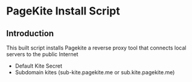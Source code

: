 # PageKite Install Script
## Introduction
This built script installs Pagekite a reverse proxy tool that connects local servers to the public Internet

  - Default Kite Secret
  - Subdomain kites (sub-kite.pagekite.me or sub.kite.pagekite.me) 
